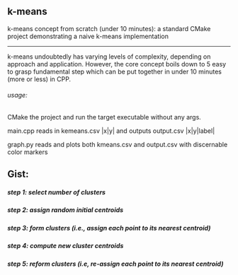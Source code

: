 ## k-means
k-means concept from scratch (under 10 minutes): a standard CMake project demonstrating a naive k-means implementation

---

k-means undoubtedly has varying levels of complexity, depending on approach and application. However, the core concept boils down to 5 easy to grasp fundamental step which can be put together in under 10 minutes (more or less) in CPP.

###### usage:

CMake the project and run the target executable without any args.

main.cpp reads in kemeans.csv |x|y| and outputs output.csv |x|y|label|

graph.py reads and plots both kmeans.csv and output.csv with discernable color markers

## Gist:

##### step 1: select number of clusters
##### step 2: assign random initial centroids
##### step 3: form clusters (i.e., assign each point to its nearest centroid)
##### step 4: compute new cluster centroids
##### step 5: reform clusters (i.e, re-assign each point to its nearest centroid)
